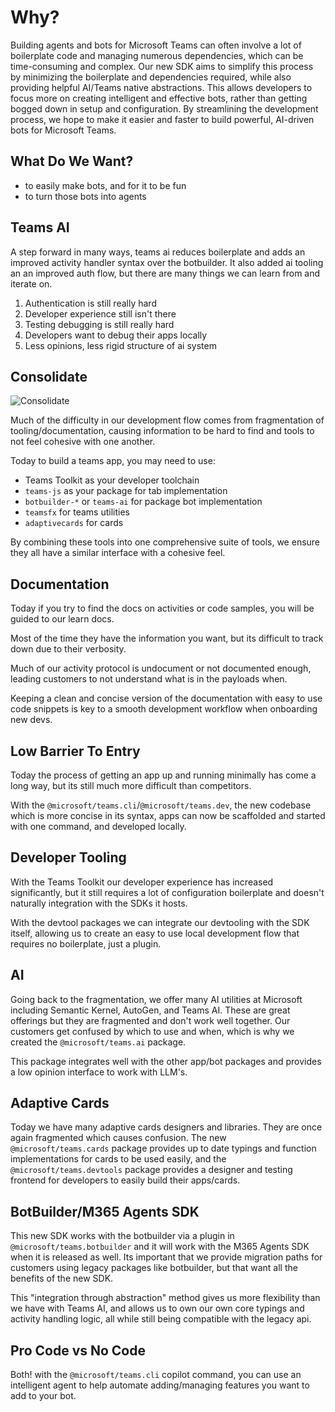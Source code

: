 # Why?

Building agents and bots for Microsoft Teams can often involve a lot of boilerplate code and managing numerous dependencies, which can be time-consuming and complex. Our new SDK aims to simplify this process by minimizing the boilerplate and dependencies required, while also providing helpful AI/Teams native abstractions. This allows developers to focus more on creating intelligent and effective bots, rather than getting bogged down in setup and configuration. By streamlining the development process, we hope to make it easier and faster to build powerful, AI-driven bots for Microsoft Teams.

## What Do We Want?

- to easily make bots, and for it to be fun
- to turn those bots into agents

## Teams AI

A step forward in many ways, teams ai reduces boilerplate and adds an improved activity handler syntax over the botbuilder.
It also added ai tooling an an improved auth flow, but there are many things we can learn from and iterate on.

1. Authentication is still really hard
2. Developer experience still isn't there
3. Testing debugging is still really hard
4. Developers want to debug their apps locally
5. Less opinions, less rigid structure of ai system

## Consolidate

![Consolidate](./assets/consolidate.png)

Much of the difficulty in our development flow comes from fragmentation of tooling/documentation,
causing information to be hard to find and tools to not feel cohesive with one another.

Today to build a teams app, you may need to use:

- Teams Toolkit as your developer toolchain
- `teams-js` as your package for tab implementation
- `botbuilder-*` or `teams-ai` for package bot implementation
- `teamsfx` for teams utilities
- `adaptivecards` for cards

By combining these tools into one comprehensive suite of tools, we ensure
they all have a similar interface with a cohesive feel.

## Documentation

Today if you try to find the docs on activities or code samples, you will be
guided to our learn docs.

Most of the time they have the information you want, but its difficult to track down due
to their verbosity.

Much of our activity protocol is undocument or not documented enough, leading customers to
not understand what is in the payloads when.

Keeping a clean and concise version of the documentation with easy to use code snippets
is key to a smooth development workflow when onboarding new devs.

## Low Barrier To Entry

Today the process of getting an app up and running minimally has come a long way,
but its still much more difficult than competitors.

With the `@microsoft/teams.cli`/`@microsoft/teams.dev`, the new codebase which is more concise in its syntax,
apps can now be scaffolded and started with one command, and developed locally.

## Developer Tooling

With the Teams Toolkit our developer experience has increased significantly, but it still requires
a lot of configuration boilerplate and doesn't naturally integration with the SDKs it hosts.

With the devtool packages we can integrate our devtooling with the SDK itself, allowing us to create
an easy to use local development flow that requires no boilerplate, just a plugin.

## AI

Going back to the fragmentation, we offer many AI utilities at Microsoft including Semantic Kernel,
AutoGen, and Teams AI. These are great offerings but they are fragmented and don't work well together.
Our customers get confused by which to use and when, which is why we created the `@microsoft/teams.ai` package.

This package integrates well with the other app/bot packages and provides a low opinion interface to work
with LLM's.

## Adaptive Cards

Today we have many adaptive cards designers and libraries. They are once again fragmented which causes confusion.
The new `@microsoft/teams.cards` package provides up to date typings and function implementations for cards to be used
easily, and the `@microsoft/teams.devtools` package provides a designer and testing frontend for developers to easily
build their apps/cards.

## BotBuilder/M365 Agents SDK

This new SDK works with the botbuilder via a plugin in `@microsoft/teams.botbuilder` and it will work with the
M365 Agents SDK when it is released as well. Its important that we provide migration paths for customers
using legacy packages like botbuilder, but that want all the benefits of the new SDK.

This "integration through abstraction" method gives us more flexibility than we have with Teams AI,
and allows us to own our own core typings and activity handling logic, all while still being compatible
with the legacy api.

## Pro Code vs No Code

Both! with the `@microsoft/teams.cli` copilot command, you can use an intelligent agent to help automate
adding/managing features you want to add to your bot.
